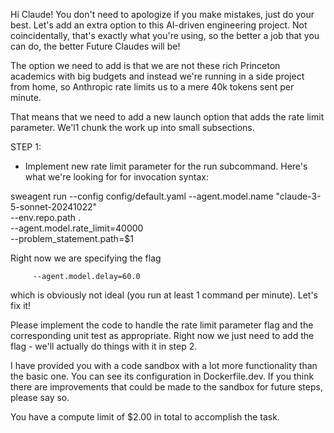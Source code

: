Hi Claude! You don't need to apologize if you make mistakes, just do your best.
Let's add an extra option to this AI-driven engineering project. Not coincidentally, that's exactly what you're using, so the better a job that you can do, the better Future Claudes will be!

The option we need to add is that we are not these rich Princeton academics with big budgets and instead we're running in a side project from home, so Anthropic rate limits us to a mere 40k tokens sent per minute.

That means that we need to add a new launch option that adds the rate limit parameter. We'l1 chunk the work up into small subsections.

STEP 1:

* Implement new rate limit parameter for the run subcommand. Here's what we're looking for for invocation syntax:

sweagent run --config config/default.yaml --agent.model.name "claude-3-5-sonnet-20241022" \
         --env.repo.path . \
	 --agent.model.rate_limit=40000 \
         --problem_statement.path=$1

Right now we are specifying the flag

         --agent.model.delay=60.0

which is obviously not ideal (you run at least 1 command per minute). Let's fix it!

Please implement the code to handle the rate limit parameter flag and the corresponding unit test as appropriate. Right now we just need to add the flag - we'll actually do things with it in step 2.

I have provided you with a code sandbox with a lot more functionality than the basic one. You can see its configuration in Dockerfile.dev. If you think there are improvements that could be made to the sandbox for future steps, please say so.

You have a compute limit of $2.00 in total to accomplish the task.
